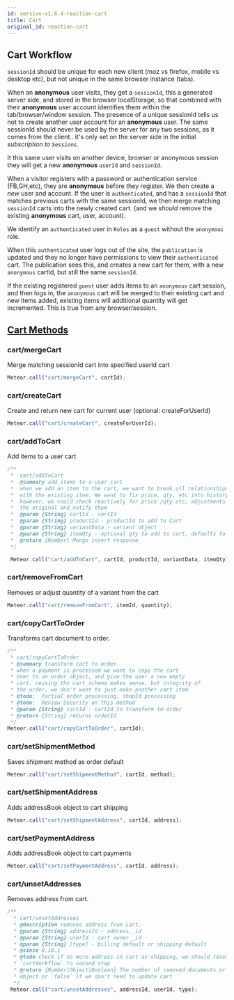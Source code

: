 ```yaml
---
id: version-v1.6.4-reaction-cart
title: Cart
original_id: reaction-cart
---
```


## Cart Workflow

`sessionId` should be unique for each new client (moz vs firefox, mobile vs desktop etc), but not unique in the same browser instance (tabs).

When an **anonymous** user visits, they get a `sessionId`, this a generated server side, and stored in the browser localStorage, so that combined with their **anonymous** user account identifies them within the tab/browser/window session. The presence of a unique sessionId tells us not to create another user account for an **anonymous** user.  The same sessionId should never be used by the server for any two sessions, as it comes from the client.. it's only set on the server side in the initial _subscription to `Sessions`_.

It this same user visits on another device, browser or anonymous session they will get a new **anonymous** `userId` and `sessionId`.

When a visitor registers with a password or authentication service (FB,GH,etc),  they are **anonymous** before they register.  We then create a _new_ user and account.  If the user is `authenticated`, and has a `sessionId` that matches previous carts with the same sessionId, we then merge matching `sessionId` carts into the newly created cart.  (and we _should_ remove the existing **anonymous** cart, user, account).

We identify an `authenticated` user  in `Roles` as a `guest` without the `anonymous` role.

When this `authenticated` user logs out of the site, the `publication` is updated and they no longer have permissions to view their `authenticated` cart.  The publication sees this, and creates a new cart for them, with a new `anonymous` cartId, but still the same `sessionId`.

If the existing registered `guest` user adds items to an `anonymous` cart session, and then logs in,  the `anonymous` cart will be merged to their existing cart and new items added, existing items will additional quantity will get incremented. This is true from any browser/session.

## [Cart Methods](https://github.com/reactioncommerce/reaction/blob/trunk/packages/reaction-core/server/methods/cart.js)

### cart/mergeCart

Merge matching sessionId cart into specified userId cart

```js
Meteor.call("cart/mergeCart", cartId);
```

### cart/createCart

Create and return new cart for current user (optional: createForUserId)

```js
Meteor.call("cart/createCart", createForUserId);
```

### cart/addToCart

Add items to a user cart

```js
/**
 *  cart/addToCart
 *  @summary add items to a user cart
 *  when we add an item to the cart, we want to break all relationships
 *  with the existing item. We want to fix price, qty, etc into history
 *  however, we could check reactively for price /qty etc, adjustments on
 *  the original and notify them
 *  @param {String} cartId - cartId
 *  @param {String} productId - productId to add to Cart
 *  @param {String} variantData - variant object
 *  @param {String} itemQty - optional qty to add to cart, defaults to 1, deducts from inventory
 *  @return {Number} Mongo insert response
 */

 Meteor.call("cart/addToCart", cartId, productId, variantData, itemQty);
```

### cart/removeFromCart

Removes or adjust quantity of a variant from the cart

```js
Meteor.call("cart/removeFromCart", itemId, quantity);
```

### cart/copyCartToOrder

Transforms cart document to order.

```js
/**
 * cart/copyCartToOrder
 * @summary transform cart to order
 * when a payment is processed we want to copy the cart
 * over to an order object, and give the user a new empty
 * cart. reusing the cart schema makes sense, but integrity of
 * the order, we don't want to just make another cart item
 * @todo:  Partial order processing, shopId processing
 * @todo:  Review Security on this method
 * @param {String} cartId - cartId to transform to order
 * @return {String} returns orderId
 */
Meteor.call("cart/copyCartToOrder", cartId);
```

### cart/setShipmentMethod

Saves shipment method as order default

```js
Meteor.call("cart/setShipmentMethod", cartId, method);
```

### cart/setShipmentAddress

Adds addressBook object to cart shipping

```js
Meteor.call("cart/setShipmentAddress", cartId, address);
```

### cart/setPaymentAddress

Adds addressBook object to cart payments

```js
Meteor.call("cart/setPaymentAddress", cartId, address);
```

### cart/unsetAddresses

Removes address from cart.

```js
/**
  * cart/unsetAddresses
  * @description removes address from cart.
  * @param {String} addressId - address._id
  * @param {String} userId - cart owner _id
  * @param {String} [type] - billing default or shipping default
  * @since 0.10.1
  * @todo check if no more address in cart as shipping, we should reset
  * `cartWorkflow` to second step
  * @return {Number|Object|Boolean} The number of removed documents or error
  * object or `false` if we don't need to update cart
  */
 Meteor.call("cart/unsetAddresses", addressId, userId, type);
```
